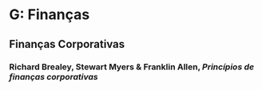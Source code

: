# G:	Finanças

## Finanças Corporativas

### Richard Brealey, Stewart Myers & Franklin Allen, *Princípios de finanças corporativas*

